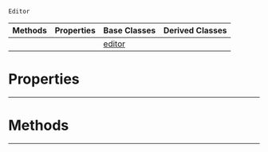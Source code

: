  `Editor`

|Methods|Properties|Base Classes|Derived Classes|
|---|---|---|---|
| | |[editor](https://github.com/PlasmaEngine/PlasmaDocs/blob/master/code_reference/class_reference/editor.markdown)| |


 #  Properties


---  
 #  Methods


---  
 

 